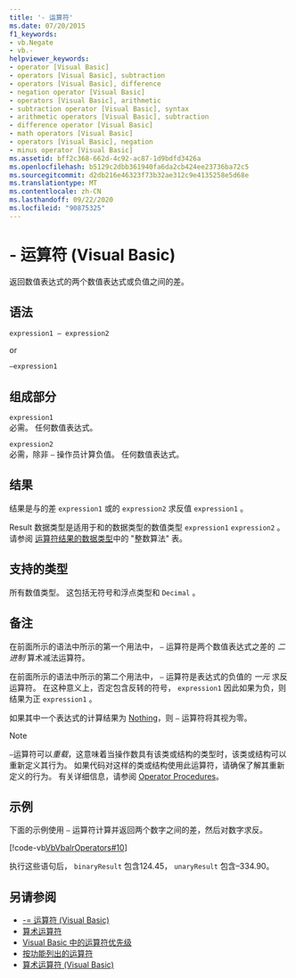 ```yaml
---
title: '- 运算符'
ms.date: 07/20/2015
f1_keywords:
- vb.Negate
- vb.-
helpviewer_keywords:
- operator [Visual Basic]
- operators [Visual Basic], subtraction
- operators [Visual Basic], difference
- negation operator [Visual Basic]
- operators [Visual Basic], arithmetic
- subtraction operator [Visual Basic], syntax
- arithmetic operators [Visual Basic], subtraction
- difference operator [Visual Basic]
- math operators [Visual Basic]
- operators [Visual Basic], negation
- minus operator [Visual Basic]
ms.assetid: bff2c368-662d-4c92-ac87-1d9bdfd3426a
ms.openlocfilehash: b5129c2dbb361940fa6da2cb424ee23736ba72c5
ms.sourcegitcommit: d2db216e46323f73b32ae312c9e4135258e5d68e
ms.translationtype: MT
ms.contentlocale: zh-CN
ms.lasthandoff: 09/22/2020
ms.locfileid: "90875325"
---
```

# <a name="--operator-visual-basic"></a>- 运算符 (Visual Basic)

返回数值表达式的两个数值表达式或负值之间的差。  
  
## <a name="syntax"></a>语法  
  
```vb  
expression1 – expression2
```
  
or

```vb  
–expression1  
```  
  
## <a name="parts"></a>组成部分  

 `expression1`  
 必需。 任何数值表达式。  
  
 `expression2`  
 必需，除非 `–` 操作员计算负值。 任何数值表达式。  
  
## <a name="result"></a>结果  

 结果是与的差 `expression1` 或的 `expression2` 求反值 `expression1` 。  
  
 Result 数据类型是适用于和的数据类型的数值类型 `expression1` `expression2` 。 请参阅 [运算符结果的数据类型](data-types-of-operator-results.md)中的 "整数算法" 表。  
  
## <a name="supported-types"></a>支持的类型  

 所有数值类型。 这包括无符号和浮点类型和 `Decimal` 。  
  
## <a name="remarks"></a>备注  

 在前面所示的语法中所示的第一个用法中， `–` 运算符是两个数值表达式之差的 *二进制* 算术减法运算符。  
  
 在前面所示的语法中所示的第二个用法中， `–` 运算符是表达式的负值的 *一元* 求反运算符。 在这种意义上，否定包含反转的符号， `expression1` 因此如果为负，则结果为正 `expression1` 。  
  
 如果其中一个表达式的计算结果为 [Nothing](../nothing.md)，则 `–` 运算符将其视为零。  
  
> [!NOTE]
> `–`运算符可以*重载*，这意味着当操作数具有该类或结构的类型时，该类或结构可以重新定义其行为。 如果代码对这样的类或结构使用此运算符，请确保了解其重新定义的行为。 有关详细信息，请参阅 [Operator Procedures](../../programming-guide/language-features/procedures/operator-procedures.md)。  
  
## <a name="example"></a>示例  

 下面的示例使用 `–` 运算符计算并返回两个数字之间的差，然后对数字求反。  
  
 [!code-vb[VbVbalrOperators#10](~/samples/snippets/visualbasic/VS_Snippets_VBCSharp/VbVbalrOperators/VB/Class1.vb#10)]  
  
 执行这些语句后， `binaryResult` 包含124.45， `unaryResult` 包含–334.90。  
  
## <a name="see-also"></a>另请参阅

- [-= 运算符 (Visual Basic) ](subtraction-assignment-operator.md)
- [算术运算符](arithmetic-operators.md)
- [Visual Basic 中的运算符优先级](operator-precedence.md)
- [按功能列出的运算符](operators-listed-by-functionality.md)
- [算术运算符 (Visual Basic)](../../programming-guide/language-features/operators-and-expressions/arithmetic-operators.md)
